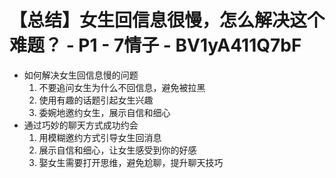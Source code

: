 # 【总结】女生回信息很慢，怎么解决这个难题？ - P1 - 7情子 - BV1yA411Q7bF

-   如何解决女生回信息慢的问题
    1.  不要追问女生为什么不回信息，避免被拉黑
    2.  使用有趣的话题引起女生兴趣
    3.  委婉地邀约女生，展示自信和细心
-   通过巧妙的聊天方式成功约会
    1.  用模糊邀约方式引导女生回消息
    2.  展示自信和细心，让女生感受到你的好感
    3.  娶女生需要打开思维，避免尬聊，提升聊天技巧